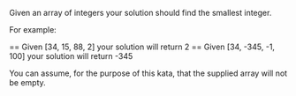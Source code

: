 Given an array of integers your solution should find the smallest integer.

For example:

== Given [34, 15, 88, 2] your solution will return 2
== Given [34, -345, -1, 100] your solution will return -345

You can assume, for the purpose of this kata, that the supplied array will not be empty.
